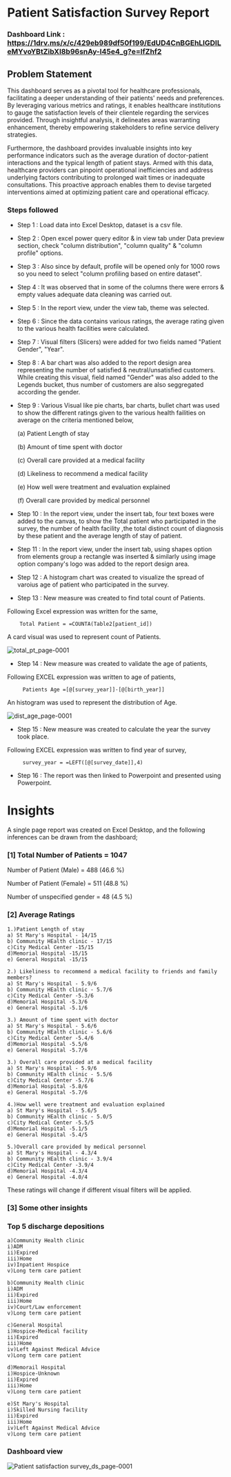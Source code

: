 # Patient Satisfaction Survey Report

### Dashboard Link : https://1drv.ms/x/c/429eb989df50f199/EdUD4CnBGEhLlGDILeMYvoYBtZibXI8b96snAy-l45e4_g?e=lfZhf2

## Problem Statement

This dashboard serves as a pivotal tool for healthcare professionals, facilitating a deeper understanding of their patients' needs and preferences. By leveraging various metrics and ratings, it enables healthcare institutions to gauge the satisfaction levels of their clientele regarding the services provided. Through insightful analysis, it delineates areas warranting enhancement, thereby empowering stakeholders to refine service delivery strategies.

Furthermore, the dashboard provides invaluable insights into key performance indicators such as the average duration of doctor-patient interactions and the typical length of patient stays. Armed with this data, healthcare providers can pinpoint operational inefficiencies and address underlying factors contributing to prolonged wait times or inadequate consultations. This proactive approach enables them to devise targeted interventions aimed at optimizing patient care and operational efficacy.


### Steps followed 

- Step 1 : Load data into Excel Desktop, dataset is a csv file.
- Step 2 : Open excel power query editor & in view tab under Data preview section, check "column distribution", "column quality" & "column profile" options.
- Step 3 : Also since by default, profile will be opened only for 1000 rows so you need to select "column profiling based on entire dataset".
- Step 4 : It was observed that in some of the columns there were errors & empty values adequate data cleaning was carried out.
- Step 5 : In the report view, under the view tab, theme was selected.
- Step 6 : Since the data contains various ratings, the average rating given to the various health facilities were calculated. 
- Step 7 : Visual filters (Slicers) were added for two fields named "Patient Gender", "Year".
- Step 8 : A bar chart was also added to the report design area representing the number of satisfied & neutral/unsatisfied customers. While creating this visual, field named "Gender" was also added to the Legends bucket, thus number of customers are also seggregated according the gender. 
- Step 9 : Various  Visual like pie charts, bar charts, bullet chart was used to show the different ratings given to the various health failities on average on the criteria mentioned below,

  (a) Patient Length of stay

  (b) Amount of time spent with doctor
  
  (c) Overall care provided at a medical facility
  
  (d) Likeliness to recommend a medical facility

  (e) How well were treatment and evaluation explained
  
  (f) Overall care provided by medical personnel

- Step 10 : In the report view, under the insert tab, four text boxes were added to the canvas, to show the Total patient who participated in the survey, the number of health facility ,the total distinct count of diagnosis by these patient and the average length of stay of patient.

- Step 11 : In the report view, under the insert tab, using shapes option from elements group a rectangle was inserted & similarly using image option company's logo was added to the report design area. 

- Step 12 : A histogram chart was created to visualize the spread of varoius age of patient who participated in the survey.
        
- Step 13 : New measure was created to find total count of Patients.

Following Excel expression was written for the same,
        
        Total Patient = =COUNTA(Table2[patient_id])
        
A card visual was used to represent count of Patients.

![total_pt_page-0001](https://github.com/FaeyO/Patient-Satisfaction-Survey-Dashboard/assets/118575325/071e352f-65e7-4bf1-a6ba-7cd87b63b2ee)

 - Step 14 : New measure was created to validate the age of patients,
 
 Following EXCEL expression was written to age of patients,
 
         Patients Age =[@[survey_year]]-[@[birth_year]]
 
 An histogram was used to represent the distribution of Age.
 
 ![dist_age_page-0001](https://github.com/FaeyO/Patient-Satisfaction-Survey-Dashboard/assets/118575325/cee242ed-7f00-4ee2-b4dc-afc7ee10650e)
 
 - Step 15 : New measure was created to calculate the year the survey took place.
 
 Following EXCEL expression was written to find year of survey,
 
         survey_year = =LEFT([@[survey_date]],4)

 - Step 16 : The report was then linked to Powerpoint and presented using Powerpoint.
 
# Insights

A single page report was created on Excel Desktop, and the following inferences can be drawn from the dashboard;

### [1] Total Number of Patients = 1047

   Number of Patient (Male) = 488 (46.6 %)

   Number of Patient (Female) = 511 (48.8 %)

   Number of unspecified gender = 48 (4.5 %)

### [2] Average Ratings
    1.)Patient Length of stay
    a) St Mary's Hospital - 14/15
    b) Community HEalth clinic - 17/15
    c)City Medical Center -15/15
    d)Memorial Hospital -15/15
    e) General Hospital -15/15

    2.) Likeliness to recommend a medical facility to friends and family members?
    a) St Mary's Hospital - 5.9/6
    b) Community HEalth clinic - 5.7/6
    c)City Medical Center -5.3/6
    d)Memorial Hospital -5.3/6
    e) General Hospital -5.1/6

    3.) Amount of time spent with doctor
    a) St Mary's Hospital - 5.6/6
    b) Community HEalth clinic - 5.6/6
    c)City Medical Center -5.4/6
    d)Memorial Hospital -5.5/6
    e) General Hospital -5.7/6

    3.) Overall care provided at a medical facility
    a) St Mary's Hospital - 5.9/6
    b) Community HEalth clinic - 5.5/6
    c)City Medical Center -5.7/6
    d)Memorial Hospital -5.8/6
    e) General Hospital -5.7/6

    4.)How well were treatment and evaluation explained
    a) St Mary's Hospital - 5.6/5
    b) Community HEalth clinic - 5.0/5
    c)City Medical Center -5.5/5
    d)Memorial Hospital -5.1/5
    e) General Hospital -5.4/5

    5.)Overall care provided by medical personnel
    a) St Mary's Hospital - 4.3/4
    b) Community HEalth clinic - 3.9/4
    c)City Medical Center -3.9/4
    d)Memorial Hospital -4.3/4
    e) General Hospital -4.0/4

  These ratings will change if different visual filters will be applied.  
  
 ### [3] Some other insights
 
 ### Top 5 discharge depositions
    a)Community Health clinic
    i)ADM
    ii)Expired
    iii)Home
    iv)Inpatient Hospice
    v)Long term care patient

    b)Community Health clinic
    i)ADM
    ii)Expired
    iii)Home
    iv)Court/Law enforcement
    v)Long term care patient

    c)General Hospital
    i)Hospice-Medical facility
    ii)Expired
    iii)Home
    iv)Left Against Medical Advice
    v)Long term care patient

    d)Memorail Hospital
    i)Hospice-Unknown
    ii)Expired
    iii)Home
    v)Long term care patient

    e)St Mary's Hospital
    i)Skilled Nursing facility
    ii)Expired
    iii)Home
    iv)Left Against Medical Advice
    v)Long term care patient


### Dashboard view

![Patient satisfaction survey_ds_page-0001](https://github.com/FaeyO/Patient-Satisfaction-Survey-Dashboard/assets/118575325/14270a7f-6ec6-4697-9700-e76309427ad3)

